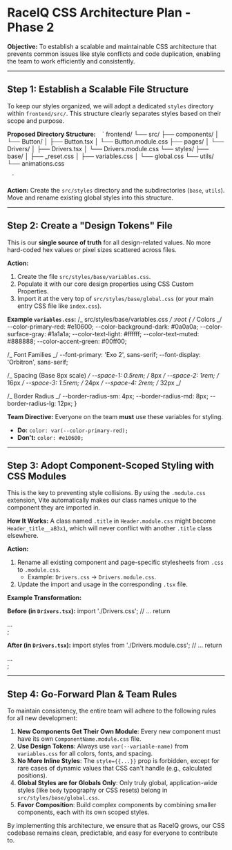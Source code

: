 # RaceIQ CSS Architecture Plan - Phase 2

**Objective:** To establish a scalable and maintainable CSS architecture that prevents common issues like style conflicts and code duplication, enabling the team to work efficiently and consistently.

---

## Step 1: Establish a Scalable File Structure

To keep our styles organized, we will adopt a dedicated `styles` directory within `frontend/src/`. This structure clearly separates styles based on their scope and purpose.

**Proposed Directory Structure:**
` ` `
frontend/
└── src/
    ├── components/
    │   └── Button/
    │       ├── Button.tsx
    │       └── Button.module.css
    ├── pages/
    │   └── Drivers/
    │       ├── Drivers.tsx
    │       └── Drivers.module.css
    └── styles/
        ├── base/
        │   ├── _reset.css
        │   ├── variables.css
        │   └── global.css
        └── utils/
            └── animations.css

` ` `

**Action:** Create the `src/styles` directory and the subdirectories (`base`, `utils`). Move and rename existing global styles into this structure.

---

## Step 2: Create a "Design Tokens" File

This is our **single source of truth** for all design-related values. No more hard-coded hex values or pixel sizes scattered across files.

**Action:**

1.  Create the file `src/styles/base/variables.css`.
2.  Populate it with our core design properties using CSS Custom Properties.
3.  Import it at the very top of `src/styles/base/global.css` (or your main entry CSS file like `index.css`).

**Example `variables.css`:**
/_ src/styles/base/variables.css _/
:root {
/_ Colors _/
--color-primary-red: #e10600;
--color-background-dark: #0a0a0a;
--color-surface-gray: #1a1a1a;
--color-text-light: #ffffff;
--color-text-muted: #888888;
--color-accent-green: #00ff00;

/_ Font Families _/
--font-primary: 'Exo 2', sans-serif;
--font-display: 'Orbitron', sans-serif;

/_ Spacing (Base 8px scale) _/
--space-1: 0.5rem; /_ 8px _/
--space-2: 1rem; /_ 16px _/
--space-3: 1.5rem; /_ 24px _/
--space-4: 2rem; /_ 32px _/

/_ Border Radius _/
--border-radius-sm: 4px;
--border-radius-md: 8px;
--border-radius-lg: 12px;
}

**Team Directive:** Everyone on the team **must** use these variables for styling.

- **Do:** `color: var(--color-primary-red);`
- **Don't:** `color: #e10600;`

---

## Step 3: Adopt Component-Scoped Styling with CSS Modules

This is the key to preventing style collisions. By using the `.module.css` extension, Vite automatically makes our class names unique to the component they are imported in.

**How It Works:**
A class named `.title` in `Header.module.css` might become `Header_title__aB3x1`, which will never conflict with another `.title` class elsewhere.

**Action:**

1.  Rename all existing component and page-specific stylesheets from `.css` to `.module.css`.
    - Example: `Drivers.css` -> `Drivers.module.css`.
2.  Update the import and usage in the corresponding `.tsx` file.

**Example Transformation:**

**Before (in `Drivers.tsx`):**
import './Drivers.css';
// ...
return <div className="driver-card">...</div>;

**After (in `Drivers.tsx`):**
import styles from './Drivers.module.css';
// ...
return <div className={styles.driverCard}>...</div>;

---

## Step 4: Go-Forward Plan & Team Rules

To maintain consistency, the entire team will adhere to the following rules for all new development:

1.  **New Components Get Their Own Module**: Every new component must have its own `ComponentName.module.css` file.
2.  **Use Design Tokens**: Always use `var(--variable-name)` from `variables.css` for all colors, fonts, and spacing.
3.  **No More Inline Styles**: The `style={{...}}` prop is forbidden, except for rare cases of dynamic values that CSS can't handle (e.g., calculated positions).
4.  **Global Styles are for Globals Only**: Only truly global, application-wide styles (like `body` typography or CSS resets) belong in `src/styles/base/global.css`.
5.  **Favor Composition**: Build complex components by combining smaller components, each with its own scoped styles.

By implementing this architecture, we ensure that as RaceIQ grows, our CSS codebase remains clean, predictable, and easy for everyone to contribute to.
